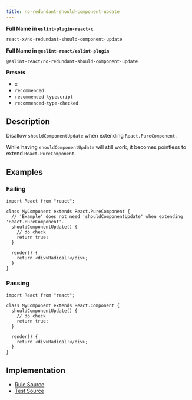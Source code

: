 ```yaml
---
title: no-redundant-should-component-update
---
```


**Full Name in `eslint-plugin-react-x`**

```sh copy
react-x/no-redundant-should-component-update
```

**Full Name in `@eslint-react/eslint-plugin`**

```sh copy
@eslint-react/no-redundant-should-component-update
```

**Presets**

- `x`
- `recommended`
- `recommended-typescript`
- `recommended-type-checked`

## Description

Disallow `shouldComponentUpdate` when extending `React.PureComponent`.

While having `shouldComponentUpdate` will still work, it becomes pointless to extend `React.PureComponent`.

## Examples

### Failing

```tsx
import React from "react";

class MyComponent extends React.PureComponent {
  // 'Example' does not need 'shouldComponentUpdate' when extending 'React.PureComponent'.
  shouldComponentUpdate() {
    // do check
    return true;
  }

  render() {
    return <div>Radical!</div>;
  }
}
```

### Passing

```tsx
import React from "react";

class MyComponent extends React.Component {
  shouldComponentUpdate() {
    // do check
    return true;
  }

  render() {
    return <div>Radical!</div>;
  }
}
```

## Implementation

- [Rule Source](https://github.com/Rel1cx/eslint-react/tree/main/packages/plugins/eslint-plugin-react-x/src/rules/no-redundant-should-component-update.ts)
- [Test Source](https://github.com/Rel1cx/eslint-react/tree/main/packages/plugins/eslint-plugin-react-x/src/rules/no-redundant-should-component-update.spec.ts)
